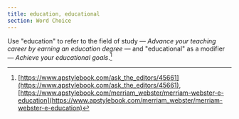 ```yaml
---
title: education, educational
section: Word Choice
---
```

Use "education" to refer to the field of study — _Advance your teaching career by earning an education degree_ — and "educational" as a modifier — _Achieve your educational goals_.[^1]

[^1]: [https://www.apstylebook.com/ask_the_editors/45661](https://www.apstylebook.com/ask_the_editors/45661), [https://www.apstylebook.com/merriam_webster/merriam-webster-e-education](https://www.apstylebook.com/merriam_webster/merriam-webster-e-education)